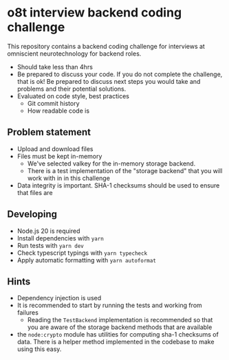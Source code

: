 # o8t interview backend coding challenge

This repository contains a backend coding challenge for interviews at omniscient neurotechnology for backend
roles.

- Should take less than 4hrs
- Be prepared to discuss your code. If you do not complete the challenge, that is ok! Be prepared to discuss
  next steps you would take and problems and their potential solutions.
- Evaluated on code style, best practices
  - Git commit history
  - How readable code is

## Problem statement

- Upload and download files
- Files must be kept in-memory
  - We've selected valkey for the in-memory storage backend.
  - There is a test implementation of the "storage backend" that you will work with in in this challenge
- Data integrity is important. SHA-1 checksums should be used to ensure that files are

## Developing

- Node.js 20 is required
- Install dependencies with `yarn`
- Run tests with `yarn dev`
- Check typescript typings with `yarn typecheck`
- Apply automatic formatting with `yarn autoformat`

## Hints

- Dependency injection is used
- It is recommended to start by running the tests and working from failures
  - Reading the `TestBackend` implementation is recommended so that you are aware of the storage backend
    methods that are available
- the `node:crypto` module has utilities for computing sha-1 checksums of data. There is a helper method
  implemented in the codebase to make using this easy.
